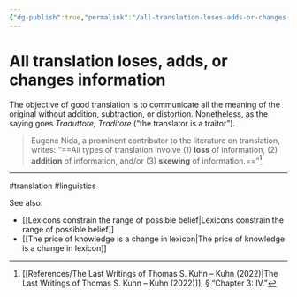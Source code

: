 ```yaml
---
{"dg-publish":true,"permalink":"/all-translation-loses-adds-or-changes-information/"}
---
```



# All translation loses, adds, or changes information

The objective of good translation is to communicate all the meaning of the original without addition, subtraction, or distortion. Nonetheless, as the saying goes *Traduttore, Traditore* (“the translator is a traitor”).

> Eugene Nida, a prominent contributor to the literature on translation, writes: “==All types of translation involve (1) **loss** of information, (2) **addition** of information, and/or (3) **skewing** of information.==”[^1]

---
#translation #linguistics

See also:
- [[Lexicons constrain the range of possible belief\|Lexicons constrain the range of possible belief]]
- [[The price of knowledge is a change in lexicon\|The price of knowledge is a change in lexicon]]

[^1]: [[References/The Last Writings of Thomas S. Kuhn – Kuhn (2022)\|The Last Writings of Thomas S. Kuhn – Kuhn (2022)]], § “Chapter 3: IV.”